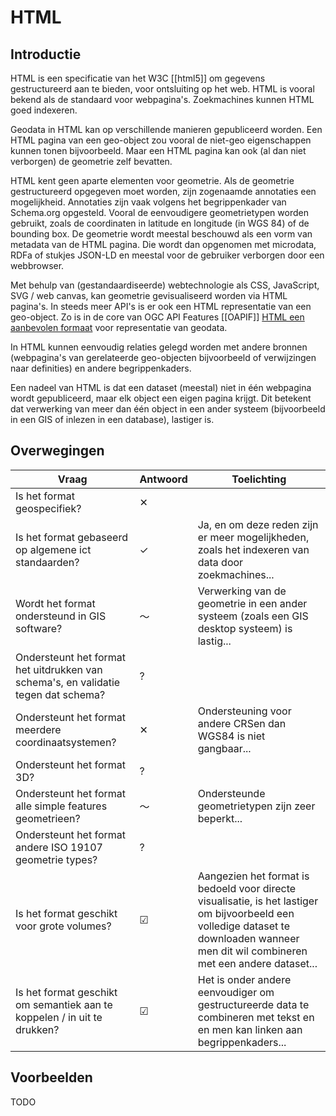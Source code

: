 # HTML
## Introductie
HTML is een specificatie van het W3C [[html5]] om gegevens gestructureerd aan te bieden, voor ontsluiting op het web. HTML is vooral bekend als de standaard voor webpagina's. Zoekmachines kunnen HTML goed indexeren.

Geodata in HTML kan op verschillende manieren gepubliceerd worden. Een HTML pagina van een geo-object zou vooral de niet-geo eigenschappen kunnen tonen bijvoorbeeld. Maar een HTML pagina kan ook (al dan niet verborgen) de geometrie zelf bevatten.

HTML kent geen aparte elementen voor geometrie. Als de geometrie gestructureerd opgegeven moet worden, zijn zogenaamde annotaties een mogelijkheid. Annotaties zijn vaak volgens het begrippenkader van Schema.org opgesteld. Vooral de eenvoudigere geometrietypen worden gebruikt, zoals de coordinaten in latitude en longitude (in WGS 84) of de bounding box. De geometrie wordt meestal beschouwd als een vorm van metadata van de HTML pagina. Die wordt dan opgenomen met microdata, RDFa of stukjes JSON-LD en meestal voor de gebruiker verborgen door een webbrowser.

Met behulp van (gestandaardiseerde) webtechnologie als CSS, JavaScript, SVG / web canvas, kan geometrie gevisualiseerd worden via HTML pagina's. In steeds meer API's is er ook een HTML representatie van een geo-object. Zo is in de core van OGC API Features [[OAPIF]] [HTML een aanbevolen formaat](http://docs.opengeospatial.org/is/17-069r3/17-069r3.html#_requirements_class_html) voor representatie van geodata.

In HTML kunnen eenvoudig relaties gelegd worden met andere bronnen (webpagina's van gerelateerde geo-objecten bijvoorbeeld of verwijzingen naar definities) en andere begrippenkaders.

Een nadeel van HTML is dat een dataset (meestal) niet in één webpagina wordt gepubliceerd, maar elk object een eigen pagina krijgt. Dit betekent dat verwerking van meer dan één object in een ander systeem (bijvoorbeeld in een GIS of inlezen in een database), lastiger is.

<!-- &#9744; (☐) for [ ] and &#9745; (☑) of:
<span id="vinkje">&#10003;</span>  <span id="kruisje">&#10005;</span>  <span id="tilde">&#65374;</span> 
 -->

## Overwegingen

| Vraag                                                                              | Antwoord | Toelichting |
|------------------------------------------------------------------------------------|----------|-------------|
| Is het format geospecifiek?                                                        | <span id="kruisje">&#10005;</span> |             |
| Is het format gebaseerd op algemene ict standaarden?                               | <span id="vinkje">&#10003;</span>|  Ja, en om deze reden zijn er meer mogelijkheden, zoals het indexeren van data door zoekmachines...           |
| Wordt het format ondersteund in GIS software?                                      | <span id="tilde">&#65374;</span>  |  Verwerking van de geometrie in een ander systeem (zoals een GIS desktop systeem) is lastig...           |
| Ondersteunt het format het uitdrukken van schema's, en validatie tegen dat schema? | ?  |             |
| Ondersteunt het format meerdere coordinaatsystemen?                                | <span id="kruisje">&#10005;</span>  | Ondersteuning voor andere CRSen dan WGS84 is niet gangbaar...  |
| Ondersteunt het format 3D?                                                         | ?  |             |
| Ondersteunt het format alle simple features geometrieen?                           | <span id="tilde">&#65374;</span>  | Ondersteunde geometrietypen zijn zeer beperkt... |
| Ondersteunt het format andere ISO 19107 geometrie types?                           | ?  |             |
| Is het format geschikt voor grote volumes?                                         | &#9745;  | Aangezien het format is bedoeld voor directe visualisatie, is het lastiger om bijvoorbeeld een volledige dataset te downloaden wanneer men dit wil combineren met een andere dataset... |
| Is het format geschikt om semantiek aan te koppelen / in uit te drukken?           | &#9745;  | Het is onder andere eenvoudiger om gestructureerde data te combineren met tekst en en men kan linken aan begrippenkaders... |

<!-- ## Voordelen
- directe visualiatie / presentatie aan (eind)gebruikers van (object)informatie
- gestructureerde data in combinatie met tekst
- indexeerbaar door zoekmachines
- linken aan begrippenkaders -->

<!-- ## Beperkingen
- geometrietypen zeer beperkt
- ondersteuning voor andere CRSen dan WGS84 is niet gangbaar
- een volledige dataset downloaden, bijvoorbeeld om te combineren met een andere dataset, is lastiger
- verwerking van de geometrie in een ander systeem (zoals een GIS desktop systeem) is lastig -->

## Voorbeelden
TODO
